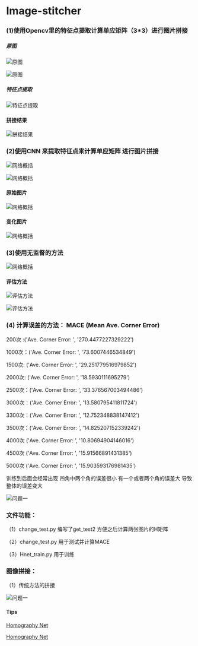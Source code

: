 # Image-stitcher

### (1)使用Opencv里的特征点提取计算单应矩阵（3*3）进行图片拼接

##### 原图

![原图](./pic/1.jpg)

![原图](./pic/2.jpg)

##### 特征点提取

![特征点提取](./pic/sift_keypoints_1.jpg)

#### 拼接结果

![拼接结果](./pic/result_1.jpg)

### (2)使用CNN 来提取特征点来计算单应矩阵 进行图片拼接

![网络概括](./pic/1.png)


![网络概括](./pic/2.png)


#### 原始图片

![网络概括](./pic/3.png)

#### 变化图片

![网络概括](./pic/4.png)


### (3)使用无监督的方法

![网络概括](./pic/unsuper_hnet.png)

#### 评估方法

![评估方法](./pic/hnet_pinggu.png)

![评估方法](./pic/hnet_pinggu2.png)


### (4) 计算误差的方法： MACE (Mean Ave. Corner Error)

200次 :('Ave. Corner Error: ', '270.4477227329222')

1000次：('Ave. Corner Error: ', '73.6007446534849')

1500次: ('Ave. Corner Error: ', '29.251779516979852')

2000次: ('Ave. Corner Error: ', '18.5930111695279')

2500次：('Ave. Corner Error: ', '33.376567003494486')

3000次：('Ave. Corner Error: ', '13.580795411811724')

3300次：('Ave. Corner Error: ', '12.752348838147412')

3500次：('Ave. Corner Error: ', '14.825207152339242')

4000次 ('Ave. Corner Error: ', '10.80694904146016')

4500次 ('Ave. Corner Error: ', '15.91566891431385')

5000次 ('Ave. Corner Error: ', '15.903593176981435')

 


训练到后面会经常出现 四角中两个角的误差很小 有一个或者两个角的误差大 导致整体的误差变大

![问题一](./pic/problem_one.png)






### 文件功能：

（1）change_test.py  编写了get_test2 方便之后计算两张图片的H矩阵

（2）change_test.py 用于测试并计算MACE

（3）Hnet_train.py 用于训练


### 图像拼接：

（1）传统方法的拼接 

![问题一](./pic/pingjie_xie.jpg)






#### Tips

[Homography Net](https://arxiv.org/pdf/1606.03798.pdf)

[Homography Net](https://blog.csdn.net/ajing2014/article/details/53998866)

